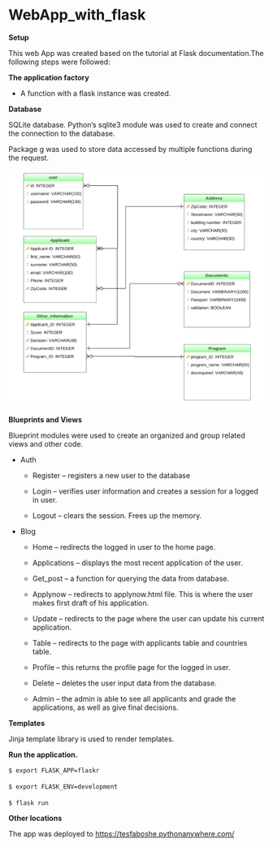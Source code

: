 # WebApp_with_flask
**Setup**

This web App was created based on the tutorial at Flask documentation.The following steps were followed:

**The application factory**

* A function with a flask instance was created.

**Database**

SQLite database. Python’s sqlite3 module was used to create and connect the connection to the database. 

Package g was used to store data accessed by multiple functions during the request.


![Database scheme ](https://github.com/tesfahunboshe/WebApp_with_flask/blob/main/Screenshot%20from%202021-05-08%2023-56-17.png?raw=true)

**Blueprints and Views**

Blueprint modules were used to create an organized and group related views and other code.

* Auth

    * Register – registers a new user to the database
    
    * Login – verifies user information and creates a session for a logged in user.
    
    * Logout – clears the session. Frees up the memory.

* Blog

    * Home – redirects the logged in user to the home page.

    * Applications – displays the most recent application of the user.

    * Get_post – a function for querying the data from database.

    * Applynow – redirects to applynow.html file. This is where the user makes first draft of his
    application.

    * Update – redirects to the page where the user can update his current application.

    * Table – redirects to the page with applicants table and countries table.

    * Profile – this returns the profile page for the logged in user.

    * Delete – deletes the user input data from the database.

    * Admin – the admin is able to see all applicants and grade the applications, as well as give
final decisions.


**Templates**

Jinja template library is used to render templates.

**Run the application.**

    $ export FLASK_APP=flaskr
  
    $ export FLASK_ENV=development
  
    $ flask run



**Other locations**

The app was deployed to https://tesfaboshe.pythonanywhere.com/ 
